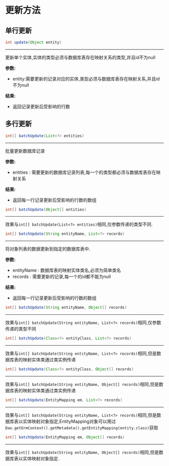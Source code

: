 # 更新方法

## <a id="single_update"></a>单行更新

<!--sec data-title="update(Object entity)" data-id="update1" data-show=true ces-->

```java
int update(Object entity)
```

------

更新单个实体,实体的类型必须与数据库表存在映射关系的类型,并且id不为null

**参数:**

* entity:需要更新的记录对应的实体,类型必须与数据库表存在映射关系,并且id不为null

**结果:**

* 返回记录更新后受影响的行数

<!--endsec-->

## <a id="multi_update"></a>多行更新

<!--sec data-title="batchUpdate(List &lt; ? &gt; entities)" data-id="batchUpdate1" data-show=true ces-->

```java
int[] batchUpdate(List<?> entities)
```

------

批量更新数据库记录

**参数:**

* entities : 需要更新的数据库记录列表,每一个的类型都必须与数据库表存在映射关系

**结果:**

* 返回每一行记录更新后受影响的行数的数组

<!--endsec-->

<!--sec data-title="batchUpdate(Object[] entities)" data-id="batchUpdate2" data-show=true ces-->

```java
int[] batchUpdate(Object[] entities)
```

------

效果与`int[] batchUpdate(List<?> entities)`相同,仅参数传递的类型不同.

<!--endsec-->

<!--sec data-title="batchUpdate(String entityName, List &lt; ? &gt; records)" data-id="batchUpdate3" data-show=true ces-->

```java
int[] batchUpdate(String entityName, List<?> records)
```

------

将对象列表的数据更新到指定的数据库表中.

**参数:**

* entityName : 数据库表的映射实体类名,必须为简单类名
* records : 需要更新的记录,每一个的id都不能为null

**结果:**

* 返回每一行记录更新后受影响的行数的数组

<!--endsec-->

<!--sec data-title="batchUpdate(String entityName, Object[] records)" data-id="batchUpdate4" data-show=true ces-->

```java
int[] batchUpdate(String entityName, Object[] records)
```

------

效果与`int[] batchUpdate(String entityName, List<?> records)`相同,仅参数传递的类型不同

<!--endsec-->

<!--sec data-title="batchUpdate(Class &lt; ? &gt; entityClass, List &lt; ? &gt; records)" data-id="batchUpdate5" data-show=true ces-->

```java
int[] batchUpdate(Class<?> entityClass, List<?> records)
```

------

效果与`int[] batchUpdate(String entityName, List<?> records)`相同,但是数据库表的映射实体类通过类实例传递

<!--endsec-->

<!--sec data-title="batchUpdate(Class &lt; ? &gt; entityClass, Object[] records)" data-id="batchUpdate6" data-show=true ces-->

```java
int[] batchUpdate(Class<?> entityClass, Object[] records)
```

------

效果与`int[] batchUpdate(String entityName, Object[] records)`相同,但是数据库表的映射实体类通过类实例传递

<!--endsec-->

<!--sec data-title="batchUpdate(EntityMapping em, List &lt; ? &gt; records)" data-id="batchUpdate7" data-show=true ces-->

```java
int[] batchUpdate(EntityMapping em, List<?> records)
```

------

效果与`int[] batchUpdate(String entityName, List<?> records)`相同,但是数据库表以实体映射对象指定,EntityMapping对象可以用过`Dao.getOrmContext().getMetadata().getEntityMapping(entity.class)`获取

<!--endsec-->

<!--sec data-title="batchUpdate(EntityMapping em, Object[] records)" data-id="batchUpdate8" data-show=true ces-->

```java
int[] batchUpdate(EntityMapping em, Object[] records)
```

------

效果与`int[] batchUpdate(String entityName, Object[] records)`相同,但是数据库表以实体映射对象指定.

<!--endsec-->
